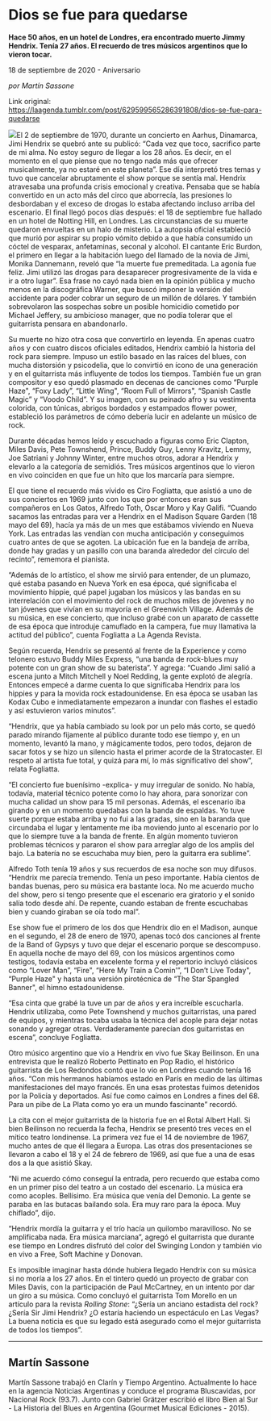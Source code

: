 # Dios se fue para quedarse

**Hace 50 años, en un hotel de Londres, era encontrado muerto Jimmy Hendrix. Tenía 27 años. El recuerdo de tres músicos argentinos que lo vieron tocar.**

18 de septiembre de 2020 - Aniversario

_por Martín Sassone_

Link original: https://laagenda.tumblr.com/post/629599565286391808/dios-se-fue-para-quedarse

![](https://64.media.tumblr.com/7670ad11217785ef894dc8e676bf5bc9/5f9c35020e1953a5-24/s500x750/ca32d8b717a15f0475027cf13f722fc92e71d985.jpg)El 2 de septiembre de 1970, durante un concierto en Aarhus, Dinamarca, Jimi Hendrix se quebró ante su publicó: “Cada vez que toco, sacrifico parte de mi alma. No estoy seguro de llegar a los 28 años. Es decir, en el momento en el que piense que no tengo nada más que ofrecer musicalmente, ya no estaré en este planeta”. Ese día interpretó tres temas y tuvo que cancelar abruptamente el show porque se sentía mal. Hendrix atravesaba una profunda crisis emocional y creativa. Pensaba que se había convertido en un acto más del circo que aborrecía, las presiones lo desbordaban y el exceso de drogas lo estaba afectando incluso arriba del escenario. El final llegó pocos días después: el 18 de septiembre fue hallado en un hotel de Notting Hill, en Londres. Las circunstancias de su muerte quedaron envueltas en un halo de misterio. La autopsia oficial estableció que murió por aspirar su propio vómito debido a que había consumido un cóctel de vesparax, anfetaminas, seconal y alcohol. El cantante Eric Burdon, el primero en llegar a la habitación luego del llamado de la novia de Jimi, Monika Dannemann, reveló que “la muerte fue premeditada. La agonía fue feliz. Jimi utilizó las drogas para desaparecer progresivamente de la vida e ir a otro lugar”. Esa frase no cayó nada bien en la opinión pública y mucho menos en la discográfica Warner, que buscó imponer la versión del accidente para poder cobrar un seguro de un millón de dólares. Y también sobrevolaron las sospechas sobre un posible homicidio cometido por Michael Jeffery, su ambicioso manager, que no podía tolerar que el guitarrista pensara en abandonarlo. 

Su muerte no hizo otra cosa que convertirlo en leyenda. En apenas cuatro años y con cuatro discos oficiales editados, Hendrix cambió la historia del rock para siempre. Impuso un estilo basado en las raíces del blues, con mucha distorsión y psicodelia, que lo convirtió en ícono de una generación y en el guitarrista más influyente de todos los tiempos. También fue un gran compositor y eso quedó plasmado en decenas de canciones como “Purple Haze", “Foxy Lady”, “Little Wing", “Room Full of Mirrors", “Spanish Castle Magic” y “Voodo Child”. Y su imagen, con su peinado afro y su vestimenta colorida, con túnicas, abrigos bordados y estampados flower power, estableció los parámetros de cómo debería lucir en adelante un músico de rock.    

Durante décadas hemos leído y escuchado a figuras como Eric Clapton, Miles Davis, Pete Townshend, Prince, Buddy Guy, Lenny Kravitz, Lemmy, Joe Satriani y Johnny Winter, entre muchos otros, adorar a Hendrix y elevarlo a la categoría de semidiós. Tres músicos argentinos que lo vieron en vivo coinciden en que fue un hito que los marcaría para siempre.

El que tiene el recuerdo más vívido es Ciro Fogliatta, que asistió a uno de sus conciertos en 1969 junto con los que por entonces eran sus compañeros en Los Gatos, Alfredo Toth, Oscar Moro y Kay Galifi. “Cuando sacamos las entradas para ver a Hendrix en el Madison Square Garden (18 mayo del 69), hacía ya más de un mes que estábamos viviendo en Nueva York. Las entradas las vendían con mucha anticipación y conseguimos cuatro antes de que se agoten. La ubicación fue en la bandeja de arriba, donde hay gradas y un pasillo con una baranda alrededor del círculo del recinto”, rememora el pianista.

“Además de lo artístico, el show me sirvió para entender, de un plumazo, qué estaba pasando en Nueva York en esa época, qué significaba el movimiento hippie, qué papel jugaban los músicos y las bandas en su interrelación con el movimiento del rock de muchos miles de jóvenes y no tan jóvenes que vivían en su mayoría en el Greenwich Village. Además de su música, en ese concierto, que incluso grabé con un aparato de cassette de esa época que introduje camuflado en la campera, fue muy llamativa la actitud del público”, cuenta Fogliatta a La Agenda Revista. 

Según recuerda, Hendrix se presentó al frente de la Experience y como telonero estuvo Buddy Miles Express, “una banda de rock-blues muy potente con un gran show de su baterista”. Y agrega: “Cuando Jimi salió a escena junto a Mitch Mitchell y Noel Redding, la gente explotó de alegría. Entonces empecé a darme cuenta lo que significaba Hendrix para los hippies y para la movida rock estadounidense. En esa época se usaban las Kodax Cubo e inmediatamente empezaron a inundar con flashes el estadio y así estuvieron varios minutos”.

“Hendrix, que ya había cambiado su look por un pelo más corto, se quedó parado mirando fijamente al público durante todo ese tiempo y, en un momento, levantó la mano, y mágicamente todos, pero todos, dejaron de sacar fotos y se hizo un silencio hasta el primer acorde de la Stratocaster. El respeto al artista fue total, y quizá para mí, lo más significativo del show”, relata Fogliatta. 

“El concierto fue buenísimo -explica- y muy irregular de sonido. No había, todavía, material técnico potente como lo hay ahora, para sonorizar con mucha calidad un show para 15 mil personas. Además, el escenario iba girando y en un momento quedabas con la banda de espaldas. Yo tuve suerte porque estaba arriba y no fui a las gradas, sino en la baranda que circundaba el lugar y lentamente me iba moviendo junto al escenario por lo que lo siempre tuve a la banda de frente. En algún momento tuvieron problemas técnicos y pararon el show para arreglar algo de los amplis del bajo. La batería no se escuchaba muy bien, pero la guitarra era sublime”. 



Alfredo Toth tenía 19 años y sus recuerdos de esa noche son muy difusos. “Hendrix me parecía tremendo. Tenía un peso importante. Había cientos de bandas buenas, pero su música era bastante loca. No me acuerdo mucho del show, pero si tengo presente que el escenario era giratorio y el sonido salía todo desde ahí. De repente, cuando estaban de frente escuchabas bien y cuando giraban se oía todo mal”.





Ese show fue el primero de los dos que Hendrix dio en el Madison, aunque en el segundo, el 28 de enero de 1970, apenas tocó dos canciones al frente de la Band of Gypsys y tuvo que dejar el escenario porque se descompuso. En aquella noche de mayo del 69, con los músicos argentinos como testigos, todavía estaba en excelente forma y el repertorio incluyó clásicos como “Lover Man”, “Fire", “Here My Train a Comin’”, “I Don’t Live Today", “Purple Haze" y hasta una versión pirotécnica de “The Star Spangled Banner", el himno estadounidense.   

“Esa cinta que grabé la tuve un par de años y era increíble escucharla. Hendrix utilizaba, como Pete Townshend y muchos guitarristas, una pared de equipos, y mientras tocaba usaba la técnica del acople para dejar notas sonando y agregar otras. Verdaderamente parecían dos guitarristas en escena”, concluye Fogliatta. 

Otro músico argentino que vio a Hendrix en vivo fue Skay Beilinson. En una entrevista que le realizó Roberto Pettinato en Pop Radio, el histórico guitarrista de Los Redondos contó que lo vio en Londres cuando tenía 16 años. “Con mis hermanos habíamos estado en París en medio de las últimas manifestaciones del mayo francés. En una esas protestas fuimos detenidos por la Policía y deportados. Así fue como caímos en Londres a fines del 68. Para un pibe de La Plata como yo era un mundo fascinante” recordó.

La cita con el mejor guitarrista de la historia fue en el Rotal Albert Hall. Si bien Beilinson no recuerda la fecha, Hendrix se presentó tres veces en el mítico teatro londinense. La primera vez fue el 14 de noviembre de 1967, mucho antes de que él llegara a Europa. Las otras dos presentaciones se llevaron a cabo el 18 y el 24 de febrero de 1969, así que fue a una de esas dos a la que asistió Skay.  

“Ni me acuerdo cómo conseguí la entrada, pero recuerdo que estaba como en un primer piso del teatro a un costado del escenario. La música era como acoples. Bellísimo. Era música que venía del Demonio. La gente se paraba en las butacas bailando sola. Era muy raro para la época. Muy chiflado”, dijo.

“Hendrix mordía la guitarra y el trío hacía un quilombo maravilloso. No se amplificaba nada. Era música marciana”, agregó el guitarrista que durante ese tiempo en Londres disfrutó del color del Swinging London y también vio en vivo a Free, Soft Machine y Donovan.

Es imposible imaginar hasta dónde hubiera llegado Hendrix con su música si no moría a los 27 años. En el tintero quedó un proyecto de grabar con Miles Davis, con la participación de Paul McCartney, en un intento por dar un giro a su música. Como concluyó el guitarrista Tom Morello en un artículo para la revista *Rolling Stone*: “¿Sería un anciano estadista del rock? ¿Sería Sir Jimi Hendrix? ¿O estaría haciendo un espectáculo en Las Vegas? La buena noticia es que su legado está asegurado como el mejor guitarrista de todos los tiempos”.



---

Martín Sassone
--------------

 Martín Sassone trabajó en Clarín y Tiempo Argentino. Actualmente lo hace en la agencia Noticias Argentinas y conduce el programa Bluscavidas, por Nacional Rock (93.7). Junto con Gabriel Grätzer escribió el libro Bien al Sur - La Historia del Blues en Argentina (Gourmet Musical Ediciones - 2015).

